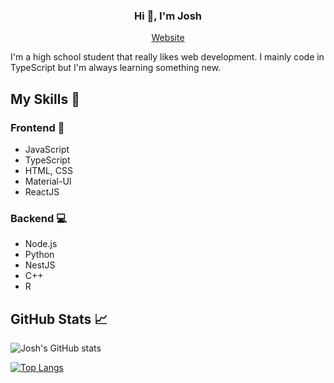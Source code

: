<h3 align="center">Hi 👋, I'm Josh</h1>
<p align="center">
  <a href="https://www.joshchen984.com/">Website</a>
</p>
<p>I'm a high school student that really likes web development. I mainly code in TypeScript but I'm always learning something new.</h3>

## My Skills :crystal_ball:
### Frontend :eyes:
- JavaScript
- TypeScript
- HTML, CSS
- Material-UI
- ReactJS
### Backend :computer:
- Node.js
- Python
- NestJS
- C++
- R

## GitHub Stats :chart_with_upwards_trend:
![Josh's GitHub stats](https://github-readme-stats.vercel.app/api?username=joshchen984&count_private=true&theme=tokyonight)

[![Top Langs](https://github-readme-stats.vercel.app/api/top-langs/?username=joshchen984&theme=tokyonight)](https://github.com/anuraghazra/github-readme-stats)
